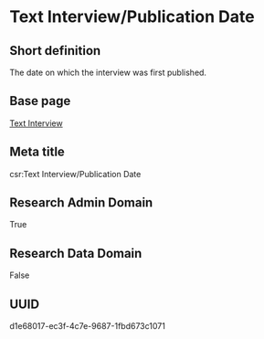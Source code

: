 # Text Interview/Publication Date
## Short definition
The date on which the interview was first published.
## Base page
[Text Interview](https://github.com/EuroCRIS/CASRAI-Dictionairies/blob/main/Objects/Text%20Interview.md)
## Meta title
csr:Text Interview/Publication Date
## Research Admin Domain
True
## Research Data Domain
False
## UUID
d1e68017-ec3f-4c7e-9687-1fbd673c1071
